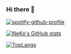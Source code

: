 ### Hi there 👋
 [![spotify-github-profile](https://spotify-github-profile.vercel.app/api/view?uid=21zyrumpgpquccdjdi3uhmjei&cover_image=true&theme=novatorem&show_offline=true&background_color=000000&interchange=true&bar_color=00ff00&bar_color_cover=true)](https://spotify-github-profile.vercel.app/api/view?uid=21zyrumpgpquccdjdi3uhmjei&redirect=true)

[![NeKo's GitHub stats](https://github-readme-stats.vercel.app/api?username=NeKoOuO&show_icons=true&theme=transparent)](https://github.com/NeKoOuO/NeKoOuO)

[![TopLangs](https://github-readme-stats.vercel.app/api/top-langs/?username=NeKoOuO&layout=compact)](https://github.com/NeKoOuO/NeKoOuO)

<!--
**NeKoOuO/NeKoOuO** is a ✨ _special_ ✨ repository because its `README.md` (this file) appears on your GitHub profile.

Here are some ideas to get you started:

- 🔭 I’m currently working on ...
- 🌱 I’m currently learning ...
- 👯 I’m looking to collaborate on ...
- 🤔 I’m looking for help with ...
- 💬 Ask me about ...
- 📫 How to reach me: ...
- 😄 Pronouns: ...
- ⚡ Fun fact: ...
-->
